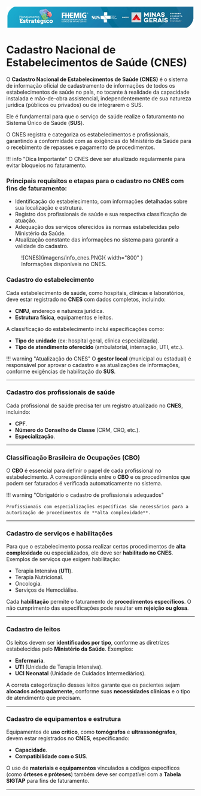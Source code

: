 
![Image](./imagens/logo.png)

# Cadastro Nacional de Estabelecimentos de Saúde (CNES)
O **Cadastro Nacional de Estabelecimentos de Saúde (CNES)** é o sistema de informação oficial de cadastramento de informações de todos os estabelecimentos de saúde no país, no tocante à realidade da capacidade instalada e mão-de-obra assistencial, independentemente de sua natureza jurídica (públicos ou privados) ou de integrarem o SUS.

Ele é fundamental para que o serviço de saúde realize o faturamento no Sistema Único de Saúde (**SUS**). 

O CNES registra e categoriza os estabelecimentos e profissionais, garantindo a conformidade com as exigências do Ministério da Saúde para o recebimento de repasses e pagamento de procedimentos.

!!! info "Dica Importante"
    O CNES deve ser atualizado regularmente para evitar bloqueios no faturamento.


### Principais requisitos e etapas para o cadastro no CNES com fins de faturamento:
- Identificação do estabelecimento, com informações detalhadas sobre sua localização e estrutura.
- Registro dos profissionais de saúde e sua respectiva classificação de atuação.
- Adequação dos serviços oferecidos às normas estabelecidas pelo Ministério da Saúde.
- Atualização constante das informações no sistema para garantir a validade do cadastro.

<figure markdown>
  ![CNES](imagens/info_cnes.PNG){ width="800" }
  <figcaption>Informações disponíveis no CNES.</figcaption>
</figure>

### Cadastro do estabelecimento
Cada estabelecimento de saúde, como hospitais, clínicas e laboratórios, deve estar registrado no **CNES** com dados completos, incluindo:

- **CNPJ**, endereço e natureza jurídica.
- **Estrutura física**, equipamentos e leitos.

A classificação do estabelecimento inclui especificações como:

- **Tipo de unidade** (ex: hospital geral, clínica especializada).
- **Tipo de atendimento oferecido** (ambulatorial, internação, UTI, etc.).

!!! warning "Atualização do CNES"
    O **gestor local** (municipal ou estadual) é responsável por aprovar o cadastro e as atualizações de informações, conforme exigências de habilitação do **SUS**.



---

### Cadastro dos profissionais de saúde
Cada profissional de saúde precisa ter um registro atualizado no **CNES**, incluindo:

- **CPF**.
- **Número do Conselho de Classe** (CRM, CRO, etc.).
- **Especialização**.

---
### Classificação Brasileira de Ocupações (CBO)
O **CBO** é essencial para definir o papel de cada profissional no estabelecimento. A correspondência entre o **CBO** e os procedimentos que podem ser faturados é verificada automaticamente no sistema.

!!! warning "Obrigatório o cadastro de profissionais adequados"

    Profissionais com especializações específicas são necessários para a autorização de procedimentos de **alta complexidade**.

---

### Cadastro de serviços e habilitações
Para que o estabelecimento possa realizar certos procedimentos de **alta complexidade** ou especializados, ele deve ser **habilitado no CNES**. Exemplos de serviços que exigem habilitação:

- Terapia Intensiva (**UTI**).
- Terapia Nutricional.
- Oncologia.
- Serviços de Hemodiálise.

Cada **habilitação** permite o faturamento de **procedimentos específicos**. O não cumprimento das especificações pode resultar em **rejeição ou glosa**.

---

### Cadastro de leitos
Os leitos devem ser **identificados por tipo**, conforme as diretrizes estabelecidas pelo **Ministério da Saúde**. Exemplos:

- **Enfermaria**.
- **UTI** (Unidade de Terapia Intensiva).
- **UCI Neonatal** (Unidade de Cuidados Intermediários).

A correta categorização desses leitos garante que os pacientes sejam **alocados adequadamente**, conforme suas **necessidades clínicas** e o tipo de atendimento que precisam.

---

### Cadastro de equipamentos e estrutura
Equipamentos de **uso crítico**, como **tomógrafos** e **ultrassonógrafos**, devem estar registrados no **CNES**, especificando:
- **Capacidade**.
- **Compatibilidade com o SUS**.

O uso de **materiais e equipamentos** vinculados a códigos específicos (como **órteses e próteses**) também deve ser compatível com a **Tabela SIGTAP** para fins de faturamento.

---
